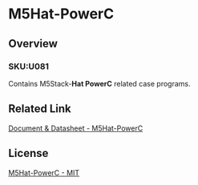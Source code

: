 # M5Hat-PowerC

## Overview

### SKU:U081

Contains M5Stack-**Hat PowerC** related case programs.

## Related Link

[Document & Datasheet - M5Hat-PowerC](https://docs.m5stack.com/en/hat/hat-powerc)

## License

[M5Hat-PowerC - MIT](LICENSE)
